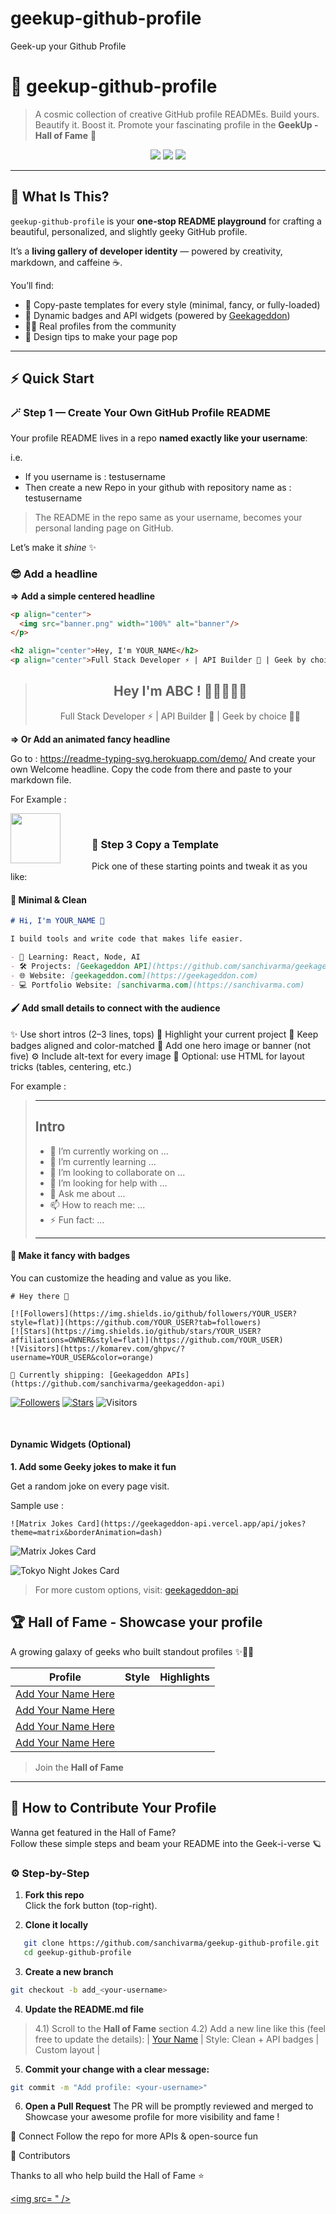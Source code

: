 # geekup-github-profile
Geek-up your Github Profile
# 👾 geekup-github-profile

> A cosmic collection of creative GitHub profile READMEs.
> Build yours. Beautify it. Boost it. 
> Promote your fascinating profile in the **GeekUp - Hall of Fame** 🚀



<p align="center">
  <img src="https://img.shields.io/github/stars/sanchivarma/geekup-github-profile?style=flat-square&color=purple"/>
  <img src="https://img.shields.io/badge/PRs-Welcome-success"/>
  <img src="https://img.shields.io/github/last-commit/sanchivarma/geekup-github-profile?color=blue"/>
</p>

---

## 🧐 What Is This?

`geekup-github-profile` is your **one-stop README playground** for crafting a beautiful, personalized, and slightly geeky GitHub profile.

It’s a **living gallery of developer identity** — powered by creativity, markdown, and caffeine ☕.

You’ll find:
- 🧰 Copy-paste templates for every style (minimal, fancy, or fully-loaded)
- 🧮 Dynamic badges and API widgets (powered by [Geekageddon](https://geekageddon.com))
- 🧑‍🎤 Real profiles from the community
- 🎨 Design tips to make your page pop

---

## ⚡ Quick Start

### 🪄 Step 1 — Create Your Own GitHub Profile README
Your profile README lives in a repo **named exactly like your username**:

i.e. 
* If you username is : testusername
* Then create a new Repo in your github with repository name as : testusername

> The README in the repo same as your username, becomes your personal landing page on GitHub. 
>  
Let’s make it *shine* ✨

### 😎 Add a headline

**=> Add a simple centered headline**

```html
<p align="center">
  <img src="banner.png" width="100%" alt="banner"/>
</p>

<h2 align="center">Hey, I'm YOUR_NAME</h2>
<p align="center">Full Stack Developer ⚡ | API Builder 🧰 | Geek by choice 🧙‍♂️</p>
```
> <h2 align="center">Hey I'm ABC ! 🙋‍♀️🙋‍♂️👋</h2>
> <p align="center">Full Stack Developer ⚡ | API Builder 🧰 | Geek by choice 🧙‍♂️</p>

**=> Or Add an animated fancy headline**

Go to : https://readme-typing-svg.herokuapp.com/demo/
And create your own Welcome headline. Copy the code from there and paste to your markdown file. 

For Example :

<img align="left" src="https://readme-typing-svg.herokuapp.com?color=00B637&center=true&vCenter=true&multiline=true&width=600&height=85&lines=Hi+I'm+YourName+%F0%9F%91%8B;I'm+a+FullStack+Software+Engineer;I+am+based+in+Berlin%2C+Germany" style="max-width: 100%;height: 80px; margin-right: 50px"> 

&nbsp; 

### 💾 Step 3 Copy a Template

Pick one of these starting points and tweak it as you like:


#### 🧩 Minimal & Clean
```md
# Hi, I'm YOUR_NAME 👋

I build tools and write code that makes life easier.

- 📝 Learning: React, Node, AI
- 🛠️ Projects: [Geekageddon API](https://github.com/sanchivarma/geekageddon-api)
- 🌐 Website: [geekageddon.com](https://geekageddon.com)
- 💻 Portfolio Website: [sanchivarma.com](https://sanchivarma.com)
```

#### 🖌️ Add small details to connect with the audience  

✨ Use short intros (2–3 lines, tops)
🎯 Highlight your current project
🎨 Keep badges aligned and color-matched
🌌 Add one hero image or banner (not five)
⚙️ Include alt-text for every image
🧠 Optional: use HTML for layout tricks (tables, centering, etc.)

For example : 

>________________________________________
> ## Intro
> - 🔭 I’m currently working on ...
> - 🌱 I’m currently learning ...
> - 👯 I’m looking to collaborate on ...
> - 🤔 I’m looking for help with ...
> - 💬 Ask me about ...
> - 📫 How to reach me: ...
> - ⚡ Fun fact: ...
> _____________________________________



#### 🤩 Make it fancy with badges 
You can customize the heading and value as you like. 

```
# Hey there 👾

[![Followers](https://img.shields.io/github/followers/YOUR_USER?style=flat)](https://github.com/YOUR_USER?tab=followers)
[![Stars](https://img.shields.io/github/stars/YOUR_USER?affiliations=OWNER&style=flat)](https://github.com/YOUR_USER)
![Visitors](https://komarev.com/ghpvc/?username=YOUR_USER&color=orange)

🚀 Currently shipping: [Geekageddon APIs](https://github.com/sanchivarma/geekageddon-api)

```

[![Followers](https://img.shields.io/github/followers/sanchivarma?style=flat)](https://github.com/sanchivarma?tab=followers)
[![Stars](https://img.shields.io/github/stars/sanchivarma?affiliations=OWNER&style=flat)](https://github.com/sanchivarma)
![Visitors](https://komarev.com/ghpvc/?username=sanchivarma&color=orange)

&nbsp;

#### Dynamic Widgets (Optional)

**1. Add some Geeky jokes to make it fun**

Get a random joke on every page visit.

Sample use :
```
![Matrix Jokes Card](https://geekageddon-api.vercel.app/api/jokes?theme=matrix&borderAnimation=dash)
```

![Matrix Jokes Card](https://geekageddon-api.vercel.app/api/jokes?theme=matrix&borderAnimation=dash)

![Tokyo Night Jokes Card](https://geekageddon-api.vercel.app/api/jokes?theme=tokyonight&borderAnimation=neon)

> For more custom options, visit: [geekageddon-api](https://github.com/sanchivarma/geekageddon-api)

## 🏆 Hall of Fame - Showcase your profile

A growing galaxy of geeks who built standout profiles ✨🤩💫

| Profile | Style | Highlights |
|----------|--------|------------|
| [Add Your Name Here](https://github.com/your-username) | | |
| [Add Your Name Here](https://github.com/your-username) | | |
| [Add Your Name Here](https://github.com/your-username) | | |
| [Add Your Name Here](https://github.com/your-username) | | |


> Join the **Hall of Fame**

---

## 🤝 How to Contribute Your Profile

Wanna get featured in the Hall of Fame?  
Follow these simple steps and beam your README into the Geek-i-verse 🪐

### ⚙️ Step-by-Step

1. **Fork this repo**  
   Click the fork button (top-right).

2. **Clone it locally**

```bash
   git clone https://github.com/sanchivarma/geekup-github-profile.git
   cd geekup-github-profile
```

3. **Create a new branch**

```bash
git checkout -b add_<your-username>
```

4. **Update the README.md file**

> 4.1) Scroll to the **Hall of Fame** section 
> 4.2) Add a new line like this (feel free to update the details):
>    | [Your Name](https://github.com/your-username) | Style: Clean + API badges | Custom layout |

5. **Commit your change with a clear message:**
```bash
git commit -m "Add profile: <your-username>"
```

6. **Open a Pull Request**
The PR will be promptly reviewed and merged to Showcase your awesome profile for more visibility and fame !

💌 Connect
Follow the repo for more APIs & open-source fun

👥 Contributors

Thanks to all who help build the Hall of Fame ⭐

<a href="https://github.com/sanchivarma/geekup-github-profile/graphs/contributors"> <img src= " /> </a>
